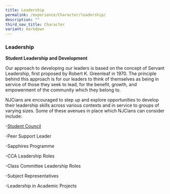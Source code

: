 ```yaml
---
title: Leadership
permalink: /experience/Character/leadership/
description: ""
third_nav_title: Character
variant: markdown
---
```

### Leadership

**Student Leadership and Development**

Our approach to developing our leaders is based on the concept of Servant Leadership, first proposed by Robert K. Greenleaf in 1970. The principle behind this approach is for our leaders to think of themselves as being in service of those they seek to lead, for the benefit, growth, and empowerment of the community which they belong to.

NJCians are encouraged to step up and explore opportunities to develop their leadership skills across various contexts and in service to groups of varying sizes. Some of these avenues in place which NJCians can consider include:

\-[Student Council](/student-council/)

\-Peer Support Leader

\-Sapphires Programme

\-CCA Leadership Roles

\-Class Committee Leadership Roles

\-Subject Representatives

\-Leadership in Academic Projects